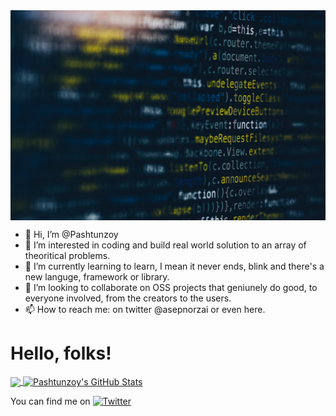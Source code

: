 <img align="center" src="https://github.com/Pashtunzoy/Pashtunzoy/raw/main/markus-spiske-hvSr_CVecVI-unsplash.jpeg" />

- 👋 Hi, I’m @Pashtunzoy
- 👀 I’m interested in coding and build real world solution to an array of theoritical problems.
- 🌱 I’m currently learning to learn, I mean it never ends, blink and there's a new languge, framework or library.
- 💞️ I’m looking to collaborate on OSS projects that geniunely do good, to everyone involved, from the creators to the users.
- 📫 How to reach me: on twitter @asepnorzai or even here.

# Hello, folks!

<a href="https://github.com/Pashtunzoy/Pashtunzoy">
  <img align="center" src="https://github-readme-stats.vercel.app/api/top-langs/?username=pashtunzoy&theme=onedark&hide=java,html,tex&title_color=ffffff&text_color=c9cacc&icon_color=2bbc8a&bg_color=1d1f21&langs_count=3" />
</a>
<a href="https://github.com/Pashtunzoy/Pashtunzoy">
  <img align="center" src="https://github-readme-stats.vercel.app/api?username=pashtunzoy&show_icons=true&line_height=27&count_private=true&title_color=ffffff&text_color=c9cacc&icon_color=2bbc8a&bg_color=1d1f21" alt="Pashtunzoy's GitHub Stats" />
</a>

<!-- Socials -->

You can find me on [![Twitter][1.2]][1]

[1.2]: http://i.imgur.com/wWzX9uB.png (twitter icon without padding)

[1]: https://twitter.com/asepnorzai
